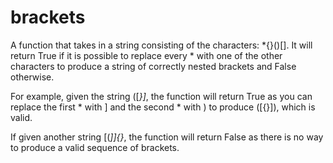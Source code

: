 # brackets

A function that takes in a string consisting of the characters: *{}()[]. It will return True if it is possible to replace every * with one of the other characters to produce a string of correctly nested brackets and False otherwise.

For example, given the string ([*}]*, the function will return True as you can replace the first * with ] and the second * with ) to produce ([{}]), which is valid. 

If given another string [(*]]{}*, the function will return False as there is no way to produce a valid sequence of brackets. 
